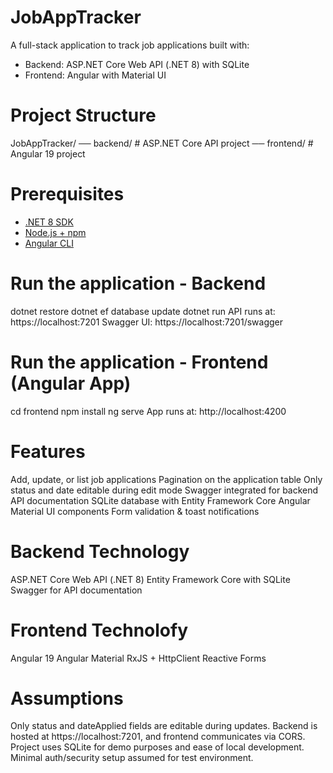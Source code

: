 # JobAppTracker
A full-stack application to track job applications built with:

-  Backend: ASP.NET Core Web API (.NET 8) with SQLite
-  Frontend: Angular with Material UI
# Project Structure
JobAppTracker/ ── backend/ # ASP.NET Core API project 
               ── frontend/ # Angular 19 project

# Prerequisites
- [.NET 8 SDK](https://dotnet.microsoft.com/download)
- [Node.js + npm](https://nodejs.org/)
- [Angular CLI](https://angular.io/cli)

# Run the application - Backend
dotnet restore
dotnet ef database update
dotnet run
API runs at: https://localhost:7201
Swagger UI: https://localhost:7201/swagger

# Run the application - Frontend (Angular App)
cd frontend
npm install
ng serve
App runs at: http://localhost:4200

# Features
Add, update, or list job applications
Pagination on the application table
Only status and date editable during edit mode
Swagger integrated for backend API documentation
SQLite database with Entity Framework Core
Angular Material UI components
Form validation & toast notifications

# Backend Technology
ASP.NET Core Web API (.NET 8)
Entity Framework Core with SQLite
Swagger for API documentation

# Frontend Technolofy
Angular 19
Angular Material
RxJS + HttpClient
Reactive Forms

# Assumptions
Only status and dateApplied fields are editable during updates.
Backend is hosted at https://localhost:7201, and frontend communicates via CORS.
Project uses SQLite for demo purposes and ease of local development.
Minimal auth/security setup assumed for test environment.
